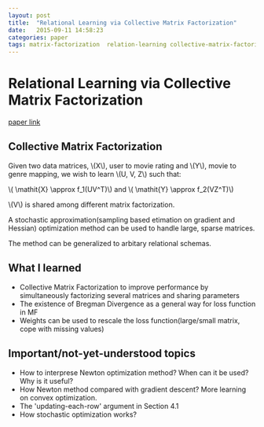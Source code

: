 ```yaml
---
layout: post
title:  "Relational Learning via Collective Matrix Factorization"
date:   2015-09-11 14:58:23
categories: paper
tags: matrix-factorization  relation-learning collective-matrix-factorization 
---
```


# Relational Learning via Collective Matrix Factorization

[paper link](http://www.cs.cmu.edu/~ggordon/singh-gordon-kdd-factorization.pdf)

## Collective Matrix Factorization

Given two data matrices, \\(X\\), user to movie rating and \\(Y\\), movie to genre mapping, we wish to learn \\(U, V, Z\\) such that:

\\( \mathit{X} \approx f_1(UV^T)\\) and \\( \mathit{Y} \approx f_2(VZ^T)\\)

\\(V\\) is shared among different matrix factorization.

A stochastic approximation(sampling based etimation on gradient and Hessian) optimization method can be used to handle large, sparse matrices.

The method can be generalized to arbitary relational schemas.

## What I learned

- Collective Matrix Factorization to improve performance by simultaneously factorizing several matrices and sharing parameters
- The existence of Bregman Divergence as a general way for loss function in MF
- Weights can be used to rescale the loss function(large/small matrix, cope with missing values)


## Important/not-yet-understood topics

- How to interprese Newton optimization method? When can it be used? Why is it useful?
- How Newton method compared with gradient descent? More learning on convex optimization.
- The 'updating-each-row' argument in Section 4.1
- How stochastic optimization works?
